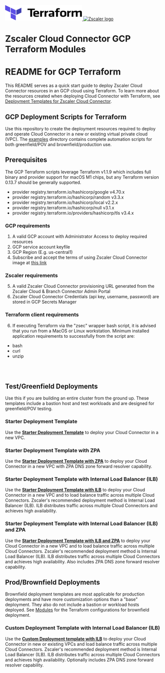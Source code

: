 <a href="https://terraform.io">
    <img src="https://raw.githubusercontent.com/hashicorp/terraform-website/master/public/img/logo-text.svg" alt="Terraform logo" title="Terraform" height="50" width="250" />
</a>
<a href="https://www.zscaler.com/">
    <img src="https://www.zscaler.com/themes/custom/zscaler/logo.svg" alt="Zscaler logo" title="Zscaler" height="50" width="250" />
</a>

Zscaler Cloud Connector GCP Terraform Modules
===========================================================================================================

# **README for GCP Terraform**
This README serves as a quick start guide to deploy Zscaler Cloud Connector resources in an GCP cloud using Terraform. To learn more about
the resources created when deploying Cloud Connector with Terraform, see [Deployment Templates for Zscaler Cloud Connector](https://help.zscaler.com/cloud-connector/about-cloud-automation-scripts).

## **GCP Deployment Scripts for Terraform**

Use this repository to create the deployment resources required to deploy and operate Cloud Connector in a new or existing virtual private
cloud (VPC). The [examples](examples/) directory contains complete automation scripts for both greenfield/POV and brownfield/production use.

## **Prerequisites**

The GCP Terraform scripts leverage Terraform v1.1.9 which includes full binary and provider support for macOS M1 chips, but any Terraform
version 0.13.7 should be generally supported.

-   provider registry.terraform.io/hashicorp/google v4.70.x
-   provider registry.terraform.io/hashicorp/random v3.3.x
-   provider registry.terraform.io/hashicorp/local v2.2.x
-   provider registry.terraform.io/hashicorp/null v3.1.x
-   provider registry.terraform.io/providers/hashicorp/tls v3.4.x

### **GCP requirements**

1.  A valid GCP account with Administrator Access to deploy required resources
2.  GCP service account keyfile
3.  GCP Region (E.g. us-central1)
4.  Subscribe and accept the terms of using Zscaler Cloud Connector image at [this link](https://tbd)

### **Zscaler requirements**

5.  A valid Zscaler Cloud Connector provisioning URL generated from the Zscaler Cloud & Branch Connector Admin Portal
6.  Zscaler Cloud Connector Credentials (api key, username, password) are stored in GCP Secrets Manager

### **Terraform client requirements**
6. If executing Terraform via the "zsec" wrapper bash script, it is advised that you run from a MacOS or Linux workstation. Minimum installed application requirements to successfully from the script are:
- bash
- curl
- unzip
<br>
<br>

## **Test/Greenfield Deployments** 

Use this if you are building an entire cluster from the ground up. These templates include a bastion host and test workloads and are designed for greenfield/POV testing. 

###  **Starter Deployment Template**

Use the [**Starter Deployment Template**](examples/base_1cc/) to deploy your Cloud Connector in a new VPC.

### **Starter Deployment Template with ZPA**

Use the [**Starter Deployment Template with ZPA**](examples/base_1cc_zpa) to deploy your Cloud Connector in a new VPC with ZPA DNS zone forward resolver capability.

### **Starter Deployment Template with Internal Load Balancer (ILB)**

Use the [**Starter Deployment Template with ILB**](examples/base_cc_ilb) to deploy your Cloud Connector in a new VPC and to load balance traffic across multiple Cloud Connectors. Zscaler\'s recommended deployment method is Internal Load Balancer (ILB). ILB distributes traffic across multiple Cloud Connectors and achieves high availability.

### **Starter Deployment Template with Internal Load Balancer (ILB) and ZPA**

Use the [**Starter Deployment Template with ILB and ZPA**](examples/base_cc_ilb_zpa) to deploy your Cloud Connector in a new VPC and to load balance traffic across multiple Cloud Connectors. Zscaler\'s recommended deployment method is Internal Load Balancer (ILB). ILB distributes traffic across multiple Cloud Connectors and achieves high availability. Also includes ZPA DNS zone forward resolver capability.

## **Prod/Brownfield Deployments**

Brownfield deployment templates are most applicable for production deployments and have more customization options than a \"base\"
deployment. They also do not include a bastion or workload hosts deployed. See [Modules](https://github.com/zscaler/terraform-gcp-cloud-connector-modules/tree/main/examples) for the Terraform configurations for brownfield deployment.

### **Custom Deployment Template with Internal Load Balancer (ILB)**

Use the [**Custom Deployment template with ILB**](examples/cc_ilb) to deploy your Cloud Connector in new or existing VPCs and load balance traffic across multiple Cloud Connectors. Zscaler\'s recommended deployment method is Internal Load Balancer (ILB). ILB distributes traffic across multiple Cloud Connectors and achieves high availability. Optionally includes ZPA DNS zone forward resolver capability.
